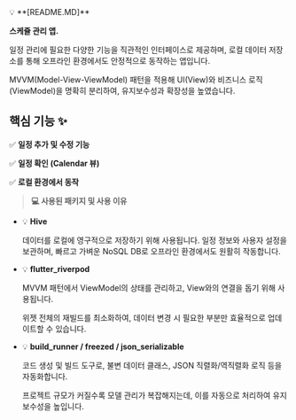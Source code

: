 <aside>
💡 **[README.MD]**

**스케쥴 관리 앱.**

일정 관리에 필요한 다양한 기능을 직관적인 인터페이스로 제공하며, 로컬 데이터 저장소를 통해 오프라인 환경에서도 안정적으로 동작하는 앱입니다.

MVVM(Model-View-ViewModel) 패턴을 적용해 UI(View)와 비즈니스 로직(ViewModel)을 명확히 분리하여, 유지보수성과 확장성을 높였습니다.

## 핵심 기능 ✨

✅ **일정 추가 및 수정 기능**

✅ **일정 확인 (Calendar 뷰)**

✅ **로컬 환경에서 동작**

> **💻 사용된 패키지 및 사용 이유**
> 
- 💡 **Hive**
    
    데이터를 로컬에 영구적으로 저장하기 위해 사용됩니다. 일정 정보와 사용자 설정을 보관하며, 빠르고 가벼운 NoSQL DB로 오프라인 환경에서도 원활히 작동합니다.
    
- 💡 **flutter_riverpod**
    
    MVVM 패턴에서 ViewModel의 상태를 관리하고, View와의 연결을 돕기 위해 사용됩니다.
    
    위젯 전체의 재빌드를 최소화하여, 데이터 변경 시 필요한 부분만 효율적으로 업데이트할 수 있습니다.
    
- 💡 **build_runner / freezed / json_serializable**
    
    코드 생성 및 빌드 도구로, 불변 데이터 클래스, JSON 직렬화/역직렬화 로직 등을 자동화합니다.
    
    프로젝트 규모가 커질수록 모델 관리가 복잡해지는데, 이를 자동으로 처리하여 유지보수성을 높입니다.
    
</aside>
